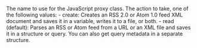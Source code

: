 The name to use for the JavaScript proxy class.
        The action to take, one of the following values:
        - create: Creates an RSS 2.0 or Atom 1.0 feed XML document and saves it in a variable, writes it to a file, or both.
        - read (default): Parses an RSS or Atom feed from a URL or an XML file and saves it in a structure or query.
        You can also get query metadata in a separate structure.